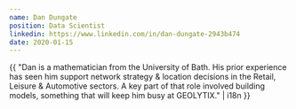 ```yaml
---
name: Dan Dungate
position: Data Scientist
linkedin: https://www.linkedin.com/in/dan-dungate-2943b474
date: 2020-01-15
---
```


{{ "Dan is a mathematician from the University of Bath. His prior experience has seen him support network strategy & location decisions in the Retail, Leisure & Automotive sectors. A key part of that role involved building models, something that will keep him busy at GEOLYTIX." | i18n }}
